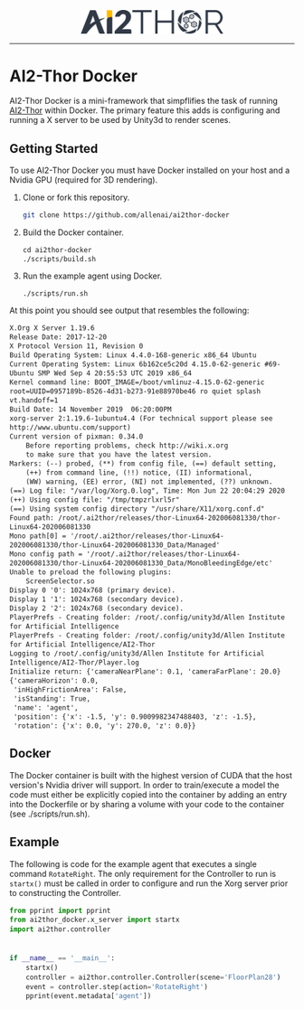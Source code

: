 <p align="center">
  <img width = "50%" src='/doc/static/thor-logo-main_1.0_thick.png' />
  </p>

--------------------------------------------------------------------------------

# AI2-Thor Docker

AI2-Thor Docker is a mini-framework that simpflifies the task of running [AI2-Thor](https://ai2thor.allenai.org) within Docker. The primary feature this adds is configuring and running a X server to be used by Unity3d to render scenes. 

## Getting Started

To use AI2-Thor Docker you must have Docker installed on your host and a Nvidia GPU (required for 3D rendering).


1. Clone or fork this repository.

   ```bash
   git clone https://github.com/allenai/ai2thor-docker
   ```

2. Build the Docker container.

   ```
   cd ai2thor-docker
   ./scripts/build.sh
   ```

3. Run the example agent using Docker.

   ```
   ./scripts/run.sh
   ```

At this point you should see output that resembles the following: 
```
X.Org X Server 1.19.6
Release Date: 2017-12-20
X Protocol Version 11, Revision 0
Build Operating System: Linux 4.4.0-168-generic x86_64 Ubuntu
Current Operating System: Linux 6b162ce5c20d 4.15.0-62-generic #69-Ubuntu SMP Wed Sep 4 20:55:53 UTC 2019 x86_64
Kernel command line: BOOT_IMAGE=/boot/vmlinuz-4.15.0-62-generic root=UUID=0957189b-8526-4d31-b273-91e88970be46 ro quiet splash vt.handoff=1
Build Date: 14 November 2019  06:20:00PM
xorg-server 2:1.19.6-1ubuntu4.4 (For technical support please see http://www.ubuntu.com/support) 
Current version of pixman: 0.34.0
	Before reporting problems, check http://wiki.x.org
	to make sure that you have the latest version.
Markers: (--) probed, (**) from config file, (==) default setting,
	(++) from command line, (!!) notice, (II) informational,
	(WW) warning, (EE) error, (NI) not implemented, (??) unknown.
(==) Log file: "/var/log/Xorg.0.log", Time: Mon Jun 22 20:04:29 2020
(++) Using config file: "/tmp/tmpzrlxrl5r"
(==) Using system config directory "/usr/share/X11/xorg.conf.d"
Found path: /root/.ai2thor/releases/thor-Linux64-202006081330/thor-Linux64-202006081330
Mono path[0] = '/root/.ai2thor/releases/thor-Linux64-202006081330/thor-Linux64-202006081330_Data/Managed'
Mono config path = '/root/.ai2thor/releases/thor-Linux64-202006081330/thor-Linux64-202006081330_Data/MonoBleedingEdge/etc'
Unable to preload the following plugins:
	ScreenSelector.so
Display 0 '0': 1024x768 (primary device).
Display 1 '1': 1024x768 (secondary device).
Display 2 '2': 1024x768 (secondary device).
PlayerPrefs - Creating folder: /root/.config/unity3d/Allen Institute for Artificial Intelligence
PlayerPrefs - Creating folder: /root/.config/unity3d/Allen Institute for Artificial Intelligence/AI2-Thor
Logging to /root/.config/unity3d/Allen Institute for Artificial Intelligence/AI2-Thor/Player.log
Initialize return: {'cameraNearPlane': 0.1, 'cameraFarPlane': 20.0}
{'cameraHorizon': 0.0,
 'inHighFrictionArea': False,
 'isStanding': True,
 'name': 'agent',
 'position': {'x': -1.5, 'y': 0.9009982347488403, 'z': -1.5},
 'rotation': {'x': 0.0, 'y': 270.0, 'z': 0.0}}
```

## Docker

The Docker container is built with the highest version of CUDA that the host version's Nvidia driver will support.  In order to train/execute a model the code must either be explicitly copied into the container by adding an entry into the Dockerfile or by sharing a volume with your code to the container (see ./scripts/run.sh). 

## Example

The following is code for the example agent that executes a single command ```RotateRight```.  The only requirement for the Controller to run is ```startx()``` must be called in order to configure and run the Xorg server prior to constructing the Controller.

```python
from pprint import pprint
from ai2thor_docker.x_server import startx
import ai2thor.controller


if __name__ == '__main__':
    startx()
    controller = ai2thor.controller.Controller(scene='FloorPlan28')
    event = controller.step(action='RotateRight')
    pprint(event.metadata['agent'])

```

